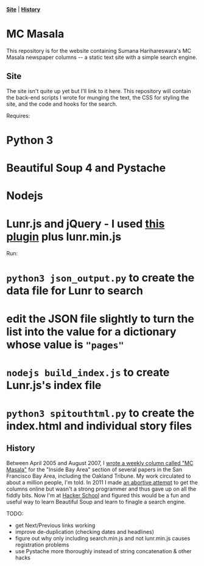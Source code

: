 **[Site](#site)** |
**[History](#history)** 

# MC Masala

This repository is for the website containing Sumana Harihareswara's MC Masala newspaper columns -- a static text site with a simple search engine.

## Site

The site isn't quite up yet but I'll link to it here. This repository will contain the back-end scripts I wrote for munging the text, the CSS for styling the site, and the code and hooks for the search.

Requires:
# Python 3
# Beautiful Soup 4 and Pystache
# Nodejs
# Lunr.js and jQuery - I used [this plugin](https://github.com/slashdotdash/jekyll-lunr-js-search/blob/master/build/search.min.js) plus lunr.min.js

Run:
# `python3 json_output.py` to create the data file for Lunr to search
# edit the JSON file slightly to turn the list into the value for a dictionary whose value is `"pages"`
# `nodejs build_index.js` to create Lunr.js's index file
# `python3 spitouthtml.py` to create the index.html and individual story files

## History

Between April 2005 and August 2007, I [wrote a weekly column called "MC Masala"](http://www.harihareswara.net/sumana/2011/02/23/0) for the "Inside Bay Area" section of several papers in the San Francisco Bay Area, including the Oakland Tribune. My work circulated to about a million people, I'm told. In 2011 I made [an abortive attempt](http://www.harihareswara.net/masala) to get the columns online but wasn't a strong programmer and thus gave up on all the fiddly bits. Now I'm at [Hacker School](http://hackerschool.com/) and figured this would be a fun and useful way to learn Beautiful Soup and learn to finagle a search engine.

TODO:
* get Next/Previous links working
* improve de-duplication (checking dates and headlines)
* figure out why only including search.min.js and not lunr.min.js causes registration problems
* use Pystache more thoroughly instead of string concatenation & other hacks